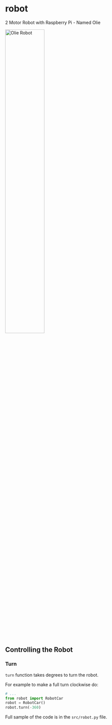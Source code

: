 # robot
2 Motor Robot with Raspberry Pi - Named Olie

<img alt = "Olie Robot" src = "img/robot-front.JPG" width = "50%" />

## Controlling the Robot

### Turn

`turn` function takes degrees to turn the robot.

For example to make a full turn clockwise do:

```python
# ...
from robot import RobotCar
robot = RobotCar()
robot.turn(-360)
```

Full sample of the code is in the `src/robot.py` file.
